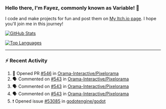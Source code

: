 ### Hello there, I'm Fayez, commonly known as Variable! 👋
I code and make projects for fun and post them on [My Itch.io page](https://variable-industries.itch.io/). I hope you'll join me in this journey!

[![GitHub Stats](https://github-readme-stats.vercel.app/api/?username=Variable-ind&show_icons=true&theme=merko)](https://github.com/anuraghazra/github-readme-stats)

[![Top Languages](https://github-readme-stats.vercel.app/api/top-langs/?username=Variable-ind&layout=compact&theme=merko)](https://github.com/anuraghazra/github-readme-stats)

---

### :zap: Recent Activity

<!--START_SECTION:activity-->
1. 💪 Opened PR [#546](https://github.com/Orama-Interactive/Pixelorama/pull/546) in [Orama-Interactive/Pixelorama](https://github.com/Orama-Interactive/Pixelorama)
2. 🗣 Commented on [#543](https://github.com/Orama-Interactive/Pixelorama/issues/543) in [Orama-Interactive/Pixelorama](https://github.com/Orama-Interactive/Pixelorama)
3. 🗣 Commented on [#543](https://github.com/Orama-Interactive/Pixelorama/issues/543) in [Orama-Interactive/Pixelorama](https://github.com/Orama-Interactive/Pixelorama)
4. 🗣 Commented on [#543](https://github.com/Orama-Interactive/Pixelorama/issues/543) in [Orama-Interactive/Pixelorama](https://github.com/Orama-Interactive/Pixelorama)
5. ❗️ Opened issue [#53085](https://github.com/godotengine/godot/issues/53085) in [godotengine/godot](https://github.com/godotengine/godot)
<!--END_SECTION:activity-->

<!--
**Variable-ind/Variable-ind** is a ✨ _special_ ✨ repository because its `README.md` (this file) appears on your GitHub profile.

Here are some ideas to get you started:
- 🌱 I’m currently studying at ...
- 🔭 I’m currently working on ...
- 👯 I’m looking to collaborate on ...
- 🤔 I’m looking for help with ...
- 💬 Ask me about ...
- 📫 How to reach me: ...
- ⚡ Fun fact: ...
-->
